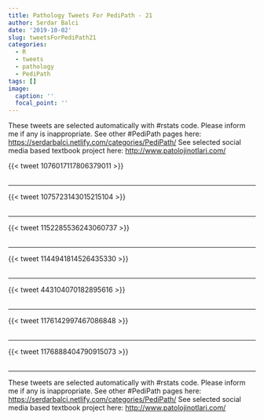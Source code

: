 ```yaml
---
title: Pathology Tweets For PediPath - 21
author: Serdar Balci
date: '2019-10-02'
slug: tweetsForPediPath21
categories:
  - R
  - tweets
  - pathology
  - PediPath
tags: []
image:
  caption: ''
  focal_point: ''
---
```



These tweets are selected automatically with #rstats code. Please inform me if any is inappropriate.
See other #PediPath pages here: https://serdarbalci.netlify.com/categories/PediPath/ 
See selected social media based textbook project here: http://www.patolojinotlari.com/

{{< tweet 1076017117806379011 >}}
<br>
<br>
<hr>
{{< tweet 1075723143015215104 >}}
<br>
<br>
<hr>
{{< tweet 1152285536243060737 >}}
<br>
<br>
<hr>
{{< tweet 1144941814526435330 >}}
<br>
<br>
<hr>
{{< tweet 443104070182895616 >}}
<br>
<br>
<hr>
{{< tweet 1176142997467086848 >}}
<br>
<br>
<hr>
{{< tweet 1176888404790915073 >}}
<br>
<br>
<hr>


These tweets are selected automatically with #rstats code. Please inform me if any is inappropriate.
See other #PediPath pages here: https://serdarbalci.netlify.com/categories/PediPath/ 
See selected social media based textbook project here: http://www.patolojinotlari.com/
